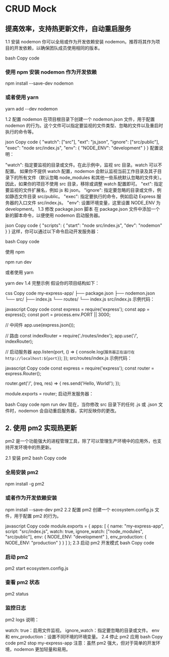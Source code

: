 # CRUD Mock

## 提高效率，支持热更新文件，自动重启服务

1.1 安装 nodemon
你可以全局或作为开发依赖安装 nodemon。推荐将其作为项目的开发依赖，以确保团队成员使用相同的版本。

bash
Copy code

### 使用 npm 安装 nodemon 作为开发依赖

npm install --save-dev nodemon

### 或者使用 yarn

yarn add --dev nodemon

1.2 配置 nodemon
在项目根目录下创建一个 nodemon.json 文件，用于配置 nodemon 的行为。这个文件可以指定要监视的文件类型、忽略的文件以及重启时执行的命令等。

json
Copy code
{
  "watch": ["src"],
  "ext": "js,json",
  "ignore": ["src/public"],
  "exec": "node src/index.js",
  "env": {
    "NODE_ENV": "development"
  }
}
配置说明：

"watch": 指定要监视的目录或文件。在此示例中，监视 src 目录。watch 可以不配置。 如果你不提供 watch 配置，nodemon 会默认监视当前工作目录及其子目录下的所有文件（默认忽略 node_modules 和其他一些系统默认忽略的文件夹）。因此，如果你的项目不使用 src 目录，移除或调整 watch 配置即可。
"ext": 指定要监视的文件扩展名，例如 js 和 json。
"ignore": 指定要忽略的目录或文件，例如静态文件目录 src/public。
"exec": 指定要执行的命令，例如启动 Express 服务器的入口文件 src/index.js。
"env": 设置环境变量，这里设置 NODE_ENV 为 development。
1.3 修改 package.json 脚本
在 package.json 文件中添加一个新的脚本命令，以便使用 nodemon 启动服务器。

json
Copy code
{
  "scripts": {
    "start": "node src/index.js",
    "dev": "nodemon"
  }
}
这样，你可以通过以下命令启动开发服务器：

bash
Copy code

使用 npm

npm run dev

或者使用 yarn

yarn dev
1.4 完整示例
假设你的项目结构如下：

css
Copy code
my-express-app/
├── package.json
├── nodemon.json
└── src/
    ├── index.js
    └── routes/
        └── index.js
src/index.js 示例代码：

javascript
Copy code
const express = require('express');
const app = express();
const port = process.env.PORT || 3000;

// 中间件
app.use(express.json());

// 路由
const indexRouter = require('./routes/index');
app.use('/', indexRouter);

// 启动服务器
app.listen(port, () => {
  console.log(`服务器正在运行在 http://localhost:${port}`);
});
src/routes/index.js 示例代码：

javascript
Copy code
const express = require('express');
const router = express.Router();

router.get('/', (req, res) => {
  res.send('Hello, World!');
});

module.exports = router;
启动开发服务器：

bash
Copy code
npm run dev
现在，当你修改 src 目录下的任何 .js 或 .json 文件时，nodemon 会自动重启服务器，实时反映你的更改。

## 2. 使用 pm2 实现热更新

pm2 是一个功能强大的进程管理工具，除了可以管理生产环境中的应用外，也支持开发环境中的热更新。

2.1 安装 pm2
bash
Copy code

### 全局安装 pm2

npm install -g pm2

### 或者作为开发依赖安装

npm install --save-dev pm2
2.2 配置 pm2
创建一个 ecosystem.config.js 文件，用于配置 pm2 的行为。

javascript
Copy code
module.exports = {
  apps: [
    {
      name: "my-express-app",
      script: "src/index.js",
      watch: true,
      ignore_watch: ["node_modules", "src/public"],
      env: {
        NODE_ENV: "development"
      },
      env_production: {
        NODE_ENV: "production"
      }
    }
  ]
};
2.3 启动 pm2 开发模式
bash
Copy code

### 启动 pm2

pm2 start ecosystem.config.js

### 查看 pm2 状态

pm2 status

### 监控日志

pm2 logs
说明：

watch: true：启用文件监视。
ignore_watch：指定要忽略的目录或文件。
env 和 env_production：设置不同环境的环境变量。
2.4 停止 pm2 应用
bash
Copy code
pm2 stop my-express-app
注意：虽然 pm2 强大，但对于简单的开发环境，nodemon 更加轻量和易用。